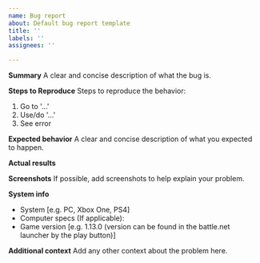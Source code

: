 ```yaml
---
name: Bug report
about: Default bug report template
title: ''
labels: ''
assignees: ''

---
```


**Summary**
A clear and concise description of what the bug is.

**Steps to Reproduce**
Steps to reproduce the behavior:
1. Go to '...'
2. Use/do '...'
3. See error

**Expected behavior**
A clear and concise description of what you expected to happen.

**Actual results**

**Screenshots**
If possible, add screenshots to help explain your problem.

**System info**
 - System [e.g. PC, Xbox One, PS4]
 - Computer specs (If applicable): 
 - Game version [e.g. 1.13.0 (version can be found in the battle.net launcher by the play button)]

**Additional context**
Add any other context about the problem here.

